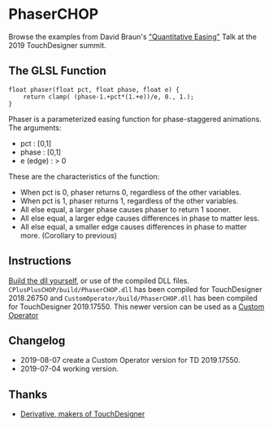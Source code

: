 [//]: # (For development of this README.md, use http://markdownlivepreview.com/)

# PhaserCHOP
Browse the examples from David Braun's ["Quantitative Easing"](https://github.com/DBraun/PhaserCHOP-TD-Summit-Talk) Talk at the 2019 TouchDesigner summit.

## The GLSL Function
```
float phaser(float pct, float phase, float e) {
    return clamp( (phase-1.+pct*(1.+e))/e, 0., 1.);
}
```
Phaser is a parameterized easing function for phase-staggered animations. The arguments:

* pct : [0,1]
* phase : [0,1]
* e (edge) : > 0

These are the characteristics of the function:

* When pct is 0, phaser returns 0, regardless of the other variables.
* When pct is 1, phaser returns 1, regardless of the other variables.
* All else equal, a larger phase causes phaser to return 1 sooner.
* All else equal, a larger edge causes differences in phase to matter less.
* All else equal, a smaller edge causes differences in phase to matter more. (Corollary to previous)


## Instructions
[Build the dll yourself](https://docs.derivative.ca/Write_a_CPlusPlus_Plugin), or use of the compiled DLL files. `CPlusPlusCHOP/build/PhaserCHOP.dll` has been compiled for TouchDesigner 2018.26750 and `CustomOperator/build/PhaserCHOP.dll` has been compiled for TouchDesigner 2019.17550. This newer version can be used as a [Custom Operator](https://docs.derivative.ca/Custom_Operators)

## Changelog
* 2019-08-07 create a Custom Operator version for TD 2019.17550.
* 2019-07-04 working version.

## Thanks
* [Derivative, makers of TouchDesigner](http://derivative.ca)

